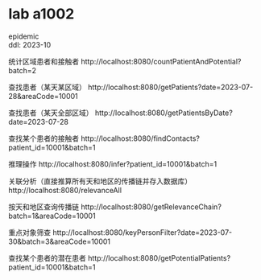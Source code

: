# lab a1002
epidemic
<br>
ddl: 2023-10

统计区域患者和接触者
http://localhost:8080/countPatientAndPotential?batch=2

查找患者（某天某区域）
http://localhost:8080/getPatients?date=2023-07-28&areaCode=10001

查找患者（某天全部区域）
http://localhost:8080/getPatientsByDate?date=2023-07-28

查找某个患者的接触者
http://localhost:8080/findContacts?patient_id=10001&batch=1

推理操作
http://localhost:8080/infer?patient_id=10001&batch=1

关联分析（直接推算所有天和地区的传播链并存入数据库）
http://localhost:8080/relevanceAll

按天和地区查询传播链
http://localhost:8080/getRelevanceChain?batch=1&areaCode=10001

重点对象筛查
http://localhost:8080/keyPersonFilter?date=2023-07-30&batch=3&areaCode=10001

查找某个患者的潜在患者
http://localhost:8080/getPotentialPatients?patient_id=10001&batch=1
